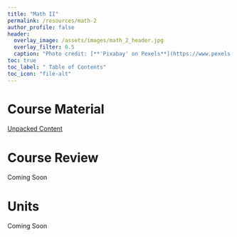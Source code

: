 ```yaml
---
title: "Math II"
permalink: /resources/math-2
author_profile: false
header:
  overlay_image: /assets/images/math_2_header.jpg 
  overlay_filter: 0.5
  caption: "Photo credit: [**'Pixabay' on Pexels**](https://www.pexels.com/photo/black-and-grey-casio-scientific-calculator-showing-formula-220301/)"
toc: true
toc_label: " Table of Contents"
toc_icon: "file-alt"
---
```

<a href="/resources/">
  <span style="font-size: 48px; color: #00000;">
    <i class="fas fa-arrow-circle-left"> </i>
  </span>
</a> 

# Course Material
<a href="https://drive.google.com/file/d/1eRiok9it_pxyKNF4IXk8Fo5c1mKpqVeW/view?usp=sharing" target="_blank" class="btn btn--inverse btn--x-large">Unpacked Content</a>

# Course Review
Coming Soon
# Units
Coming Soon